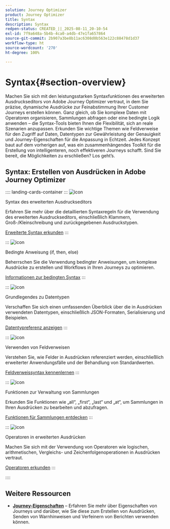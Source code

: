 ```yaml
---
solution: Journey Optimizer
product: Journey Optimizer
title: Syntax
description: Syntax
redpen-status: CREATED_||_2025-08-11_20-10-54
exl-id: 7f9a648a-5b4b-4ca0-a4db-47e1fa657864
source-git-commit: 2b907a3be8b11ac6308d0b563e122c88478d1d37
workflow-type: ht
source-wordcount: '270'
ht-degree: 100%

---
```


# Syntax{#section-overview}

Machen Sie sich mit den leistungsstarken Syntaxfunktionen des erweiterten Ausdruckseditors von Adobe Journey Optimizer vertraut, in dem Sie präzise, dynamische Ausdrücke zur Feinabstimmung Ihrer Customer Journeys erstellen können. Ganz gleich, ob Sie komplexe Daten mit Operatoren organisieren, Sammlungen abfragen oder eine bedingte Logik anwenden – die Syntax-Tools bieten Ihnen die Flexibilität, sich an reale Szenarien anzupassen. Erkunden Sie wichtige Themen wie Feldverweise für den Zugriff auf Daten, Datentypen zur Gewährleistung der Genauigkeit und Journey-Eigenschaften für die Anpassung in Echtzeit. Jedes Konzept baut auf dem vorherigen auf, was ein zusammenhängendes Toolkit für die Erstellung von intelligenteren, noch effektiveren Journeys schafft. Sind Sie bereit, die Möglichkeiten zu erschließen? Los geht’s.

## Syntax: Erstellen von Ausdrücken in Adobe Journey Optimizer

:::: landing-cards-container
:::
![icon](https://cdn.experienceleague.adobe.com/icons/code-branch.svg?lang=de)

Syntax des erweiterten Ausdruckseditors

Erfahren Sie mehr über die detaillierten Syntaxregeln für die Verwendung des erweiterten Ausdruckseditors, einschließlich Klammern, Groß-/Kleinschreibung und zurückgegebenen Ausdruckstypen.

[Erweiterte Syntax erkunden](../using/building-journeys/expression/generalities.md)
:::

:::
![icon](https://cdn.experienceleague.adobe.com/icons/list-check.svg?lang=de)

Bedingte Anweisung (if, then, else)

Beherrschen Sie die Verwendung bedingter Anweisungen, um komplexe Ausdrücke zu erstellen und Workflows in Ihren Journeys zu optimieren.

[Informationen zur bedingten Syntax](../using/building-journeys/expression/conditional-instruction.md)
:::

:::
![icon](https://cdn.experienceleague.adobe.com/icons/book.svg?lang=de)

Grundlegendes zu Datentypen

Verschaffen Sie sich einen umfassenden Überblick über die in Ausdrücken verwendeten Datentypen, einschließlich JSON-Formaten, Serialisierung und Beispielen.

[Datentypreferenz anzeigen](../using/building-journeys/expression/data-types.md)
:::

:::
![icon](https://cdn.experienceleague.adobe.com/icons/code-branch.svg?lang=de)

Verwenden von Feldverweisen

Verstehen Sie, wie Felder in Ausdrücken referenziert werden, einschließlich erweiterter Anwendungsfälle und der Behandlung von Standardwerten.

[Feldverweissyntax kennenlernen](../using/building-journeys/expression/field-references.md)
:::

:::
![icon](https://cdn.experienceleague.adobe.com/icons/gear.svg?lang=de)

Funktionen zur Verwaltung von Sammlungen

Erkunden Sie Funktionen wie „all“, „first“, „last“ und „at“, um Sammlungen in Ihren Ausdrücken zu bearbeiten und abzufragen.

[Funktionen für Sammlungen entdecken](../using/building-journeys/expression/collection-management-functions.md)
:::

:::
![icon](https://cdn.experienceleague.adobe.com/icons/screwdriver-wrench.svg?lang=de)

Operatoren in erweiterten Ausdrücken

Machen Sie sich mit der Verwendung von Operatoren wie logischen, arithmetischen, Vergleichs- und Zeichenfolgenoperationen in Ausdrücken vertraut.

[Operatoren erkunden](../using/building-journeys/expression/operators.md)
:::

::::


## Weitere Ressourcen

- **[Journey-Eigenschaften](../using/building-journeys/expression/journey-properties.md)** – Erfahren Sie mehr über Eigenschaften von Journeys und darüber, wie Sie diese zum Erstellen von Ausdrücken, Senden von Warnhinweisen und Verfeinern von Berichten verwenden können.
